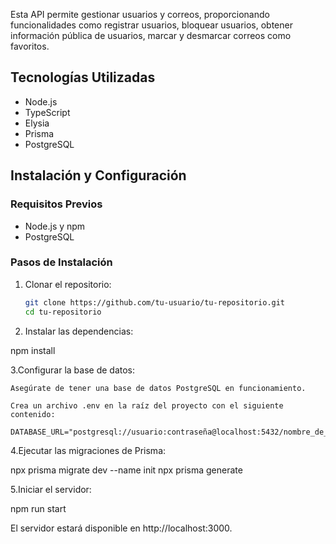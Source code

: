 Esta API permite gestionar usuarios y correos, proporcionando funcionalidades como registrar usuarios, bloquear usuarios, obtener información pública de usuarios, marcar y desmarcar correos como favoritos.

## Tecnologías Utilizadas

- Node.js
- TypeScript
- Elysia
- Prisma
- PostgreSQL

## Instalación y Configuración

### Requisitos Previos

- Node.js y npm
- PostgreSQL

### Pasos de Instalación

1. Clonar el repositorio:

   ```bash
   git clone https://github.com/tu-usuario/tu-repositorio.git
   cd tu-repositorio

2. Instalar las dependencias:

  npm install

3.Configurar la base de datos:

    Asegúrate de tener una base de datos PostgreSQL en funcionamiento.

    Crea un archivo .env en la raíz del proyecto con el siguiente contenido:

    DATABASE_URL="postgresql://usuario:contraseña@localhost:5432/nombre_de_tu_base_de_datos"

4.Ejecutar las migraciones de Prisma:


  npx prisma migrate dev --name init
  npx prisma generate

5.Iniciar el servidor:


  npm run start

El servidor estará disponible en http://localhost:3000.
